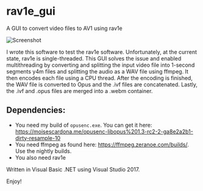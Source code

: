 # rav1e_gui
A GUI to convert video files to AV1 using rav1e

![Screenshot](https://moisescardona.me/files/rav1e_gui/rav1e_gui_v1.0.PNG)

I wrote this software to test the rav1e software. Unfortunately, at the current state, rav1e is single-threaded. This GUI solves the issue and enabled multithreading by converting and splitting the input video file into 1-second segments y4m files and splitting the audio as a WAV file using ffmpeg. It then encodes each file using a CPU thread. After the encoding is finished, the WAV file is converted to Opus and the .ivf files are concatenated. Lastly, the .ivf and .opus files are merged into a .webm container.

## Dependencies:
* You need my build of `opusenc.exe`. You can get it here: https://moisescardona.me/opusenc-libopus%201.3-rc2-2-ga8e2a2b1-dirty-resample-10
* You need ffmpeg as found here: https://ffmpeg.zeranoe.com/builds/. Use the nightly builds.
* You also need rav1e

Written in Visual Basic .NET using Visual Studio 2017.

Enjoy!

